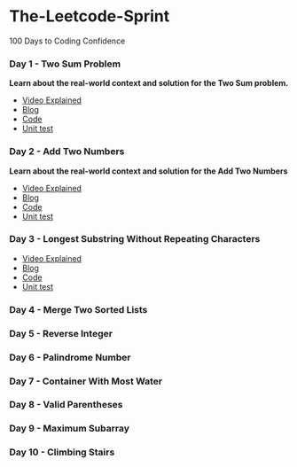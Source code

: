 # The-Leetcode-Sprint
100 Days to Coding Confidence


### Day 1 - Two Sum Problem

**Learn about the real-world context and solution for the Two Sum problem.**

- [Video Explained](https://youtu.be/U_BZKRwOI50)
- [Blog](https://github.com/skjha1/The-Leetcode-Sprint/blob/main/Day%201/two_sum.md)
- [Code](https://github.com/skjha1/The-Leetcode-Sprint/blob/main/Day%201/TWO_SUM/two_sum.java)
- [Unit test](https://github.com/skjha1/The-Leetcode-Sprint/blob/main/Day%201/TWO_SUM/UnitTest_two_sum.java)

### Day 2 - Add Two Numbers

**Learn about the real-world context and solution for the Add Two Numbers**

- [Video Explained](https://youtu.be/ZCXGW_PB2sM)
- [Blog](https://github.com/skjha1/The-Leetcode-Sprint/blob/main/Day%202/Add_Two_Numbers.md)
- [Code](https://github.com/skjha1/The-Leetcode-Sprint/blob/main/Day%202/Add_two_number.java)
- [Unit test](https://github.com/skjha1/The-Leetcode-Sprint/blob/main/Day%202/AddTwoNumberTest.java)


### Day 3 - Longest Substring Without Repeating Characters

- [Video Explained](#)
- [Blog](https://github.com/skjha1/The-Leetcode-Sprint/blob/main/Day%203/Longest_substring_without_repeating_characters.md)
- [Code](#)
- [Unit test](#)


### Day 4 - Merge Two Sorted Lists



### Day 5 - Reverse Integer



### Day 6 - Palindrome Number



### Day 7 - Container With Most Water



### Day 8 - Valid Parentheses



### Day 9 - Maximum Subarray



### Day 10 - Climbing Stairs




